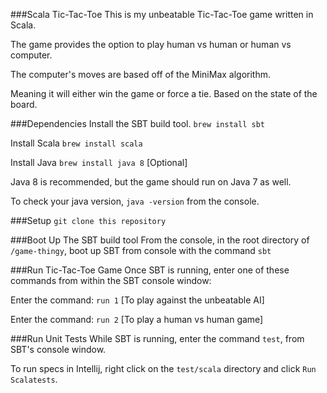 ###Scala Tic-Tac-Toe
This is my unbeatable Tic-Tac-Toe game written in Scala.

The game provides the option to play human vs human or human vs computer.

The computer's moves are based off of the MiniMax algorithm.

Meaning it will either win the game or force a tie. Based on the state of the board.

###Dependencies
Install the SBT build tool.
`brew install sbt`

Install Scala
`brew install scala`

Install Java
`brew install java 8` [Optional]

Java 8 is recommended, but the game should run on Java 7 as well.

To check your java version, `java -version` from the console.

###Setup
`git clone this repository`

###Boot Up The SBT build tool
From the console, in the root directory of `/game-thingy`, boot up SBT from console with the command `sbt`

###Run Tic-Tac-Toe Game
Once SBT is running, enter one of these commands from within the SBT console window:

Enter the command: `run 1` [To play against the unbeatable AI]

Enter the command: `run 2` [To play a human vs human game]

###Run Unit Tests
While SBT is running, enter the command `test`, from SBT's console window.

To run specs in Intellij, right click on the `test/scala` directory and click `Run Scalatests`.
